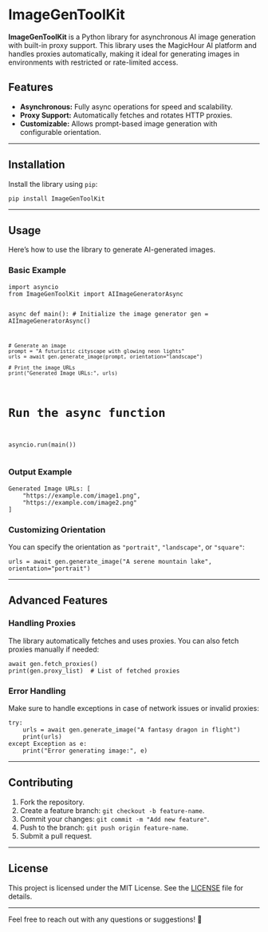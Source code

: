 <h1>ImageGenToolKit</h1>

<p><strong>ImageGenToolKit</strong> is a Python library for asynchronous AI image generation with built-in proxy support. This library uses the MagicHour AI platform and handles proxies automatically, making it ideal for generating images in environments with restricted or rate-limited access.</p>

<h2>Features</h2>
<ul>
  <li><strong>Asynchronous:</strong> Fully async operations for speed and scalability.</li>
  <li><strong>Proxy Support:</strong> Automatically fetches and rotates HTTP proxies.</li>
  <li><strong>Customizable:</strong> Allows prompt-based image generation with configurable orientation.</li>
</ul>

---

<h2>Installation</h2>

<p>Install the library using <code>pip</code>:</p>

<pre><code>pip install ImageGenToolKit
</code></pre>

---

<h2>Usage</h2>

<p>Here’s how to use the library to generate AI-generated images.</p>

<h3><strong>Basic Example</strong></h3>
<pre><code>import asyncio
from ImageGenToolKit import AIImageGeneratorAsync

async def main():
    # Initialize the image generator
    gen = AIImageGeneratorAsync()
    
    # Generate an image
    prompt = "A futuristic cityscape with glowing neon lights"
    urls = await gen.generate_image(prompt, orientation="landscape")
    
    # Print the image URLs
    print("Generated Image URLs:", urls)

# Run the async function
asyncio.run(main())
</code></pre>

<h3><strong>Output Example</strong></h3>
<pre><code>Generated Image URLs: [
    "https://example.com/image1.png",
    "https://example.com/image2.png"
]
</code></pre>

<h3><strong>Customizing Orientation</strong></h3>
<p>You can specify the orientation as <code>"portrait"</code>, <code>"landscape"</code>, or <code>"square"</code>:</p>
<pre><code>urls = await gen.generate_image("A serene mountain lake", orientation="portrait")
</code></pre>

---

<h2>Advanced Features</h2>

<h3><strong>Handling Proxies</strong></h3>
<p>The library automatically fetches and uses proxies. You can also fetch proxies manually if needed:</p>
<pre><code>await gen.fetch_proxies()
print(gen.proxy_list)  # List of fetched proxies
</code></pre>

<h3><strong>Error Handling</strong></h3>
<p>Make sure to handle exceptions in case of network issues or invalid proxies:</p>
<pre><code>try:
    urls = await gen.generate_image("A fantasy dragon in flight")
    print(urls)
except Exception as e:
    print("Error generating image:", e)
</code></pre>

---

<h2>Contributing</h2>
<ol>
  <li>Fork the repository.</li>
  <li>Create a feature branch: <code>git checkout -b feature-name</code>.</li>
  <li>Commit your changes: <code>git commit -m "Add new feature"</code>.</li>
  <li>Push to the branch: <code>git push origin feature-name</code>.</li>
  <li>Submit a pull request.</li>
</ol>

---

<h2>License</h2>

<p>This project is licensed under the MIT License. See the <a href="LICENSE">LICENSE</a> file for details.</p>

---

<p>Feel free to reach out with any questions or suggestions! 🚀</p>
